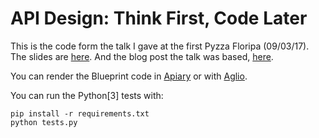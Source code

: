 # API Design: Think First, Code Later

This is the code form the talk I gave at the first Pyzza Floripa (09/03/17).    
The slides are [here](https://speakerdeck.com/jonatasbaldin/api-design-think-first-code-later). And the blog post the talk was based, [here](https://www.ckl.io/blog/api-design-think-first-code-later/).

You can render the Blueprint code in [Apiary](https://apiary.io/) or with  [Aglio](https://github.com/danielgtaylor/aglio).

You can run the Python[3] tests with:
```
pip install -r requirements.txt
python tests.py
```
